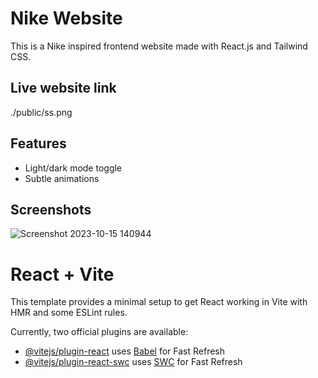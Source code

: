 # Nike Website

This is a Nike inspired frontend website made with React.js and Tailwind CSS.

## Live website link

./public/ss.png

## Features

- Light/dark mode toggle
- Subtle animations

## Screenshots

![Screenshot 2023-10-15 140944](https://github.com/Devdatt-gautam/Nike-website/assets/115690132/a59dfe85-c302-45f4-acb6-1a607a557da4)

# React + Vite

This template provides a minimal setup to get React working in Vite with HMR and some ESLint rules.

Currently, two official plugins are available:

- [@vitejs/plugin-react](https://github.com/vitejs/vite-plugin-react/blob/main/packages/plugin-react/README.md) uses [Babel](https://babeljs.io/) for Fast Refresh
- [@vitejs/plugin-react-swc](https://github.com/vitejs/vite-plugin-react-swc) uses [SWC](https://swc.rs/) for Fast Refresh
